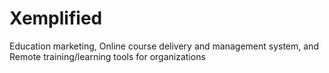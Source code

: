 # Xemplified
Education marketing, Online course delivery and management system, and Remote training/learning tools for organizations

